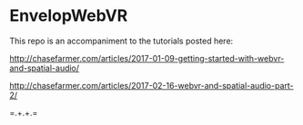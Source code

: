 EnvelopWebVR
===================

This repo is an accompaniment to the tutorials posted here:

http://chasefarmer.com/articles/2017-01-09-getting-started-with-webvr-and-spatial-audio/

http://chasefarmer.com/articles/2017-02-16-webvr-and-spatial-audio-part-2/

=.+.+.=